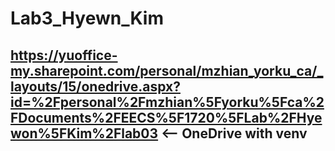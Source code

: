 # Lab3_Hyewn_Kim

## https://yuoffice-my.sharepoint.com/personal/mzhian_yorku_ca/_layouts/15/onedrive.aspx?id=%2Fpersonal%2Fmzhian%5Fyorku%5Fca%2FDocuments%2FEECS%5F1720%5FLab%2FHyewon%5FKim%2Flab03 <-- OneDrive with venv
